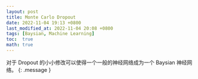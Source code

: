 ```yaml
---
layout: post
title: Monte Carlo Dropout
date: 2022-11-04 19:13 +0800
last_modified_at: 2022-11-04 20:08 +0800
tags: [Baysian, Machine Learning]
toc:  true
math: true
---
```


对于 Dropout 的小小修改可以使得一个一般的神经网络成为一个 Baysian 神经网络。
{: .message }

